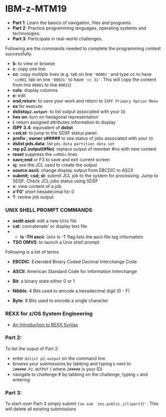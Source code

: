 # IBM-z-MTM19

- **Part 1**: Learn the basics of navigation, files and programs.
- **Part 2**: Practice programming languages, operating systems and technologies.
- **Part 3**: Participate in real-world challenges.


Following are the commands needed to complete the programming contest successfully.

- **b**: to view or browse
- **c**: copy one line
- **cc**: copy multiple lines (e.g. tab on line `'00001'` and type cc to have `'cc001`, tab on line `'00031'` to have `'cc 31'`. This will copy the content from line `00001` to line `00031`)
- **cols**: display columns
- **e**: edit
- **end;return**: to save your work and return to `ISPF Primary Option Menu`
- **ex** for execute
- **dslisto`p2.output`**: to list output associated with your `ID`
- **hex on**: turn on hexagonal representation
- **i**: return assigned attributes information to display
- **ISPF 3.4**: equivalent of **dslist**
- **=sd;st**: to jump to the SDSF status panel.
- **prefix ; owner z#####** to see status of jobs associated with your `ID`
- **dslist pds.data**: list `pds.data partition data set`
- **rep p2.output(#No)**: replace output of member #no with new content 
- **reset** suppress the `==MSG>` lines
- **save;end** or F3 to save and exit current screen
- **sj**: see the JCL used to create the output
- **source ascii**: change display output from EBCDIC to ASCII
- **submit; =sd; st**: submit JCL job to the system for processing. Jump to SDSF. Check JCL jobs status using SDSF
- **v**: view content of a job
- **x'F0'** short hexadecimal for 0
- **?**: review job output

### UNIX SHELL PROMPT COMMANDS

- **oedit ascii**: edit a new Unix file 
- **cat**: concatenate' or display text file
- - **ls -TH ascii**: Unix ls -T flag lists the ascii file tag information 
- **TSO OMVS**: to launch a Unix shell prompt

Following is a list of terms

- **EBCDIC**: Extended Binary Coded Decimal Interchange Code

- **ASCII**: American Standard Code for Information Interchange
- **Bit**: a binary state either 0 or 1
- **Nibble**: 4 Bits used to encode a hexadecimal digit (0 - F)
- **Byte**: 8 Bits used to encode a single character

### REXX for z/OS System Engineering

- [An Introduction to REXX Syntax](https://en.wikibooks.org/wiki/Rexx_Programming/Introduction/syntax)

### Part 2:

To list the ouput of Part 2: 
- enter `dslist p2.output` on the command line 
- browse your submissions by tabbing and typing `b` next to `Z#####.P2.OUTPUT` ( where `Z#####` is your ID)
- navigate to challenge # by tabbing on the challenge, typing `s` and entering

### Part 3:

To start-over Part-3 simply submit `tso sub 'zos.public.jcl(part3)'`. This will delete all existing submissions


